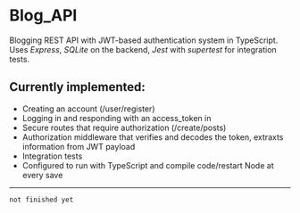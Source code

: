 
# Blog_API
Blogging REST API with JWT-based authentication system in TypeScript. Uses *Express*, *SQLite* on the backend, *Jest* with *supertest* for integration tests.


Currently implemented:
-
- Creating an account (/user/register)
- Logging in and responding with an access_token in 
- Secure routes that require authorization (/create/posts)
- Authorization middleware that verifies and decodes the token, extraxts information from JWT payload
- Integration tests
- Configured to run with TypeScript and compile code/restart Node at every save

---

    not finished yet

